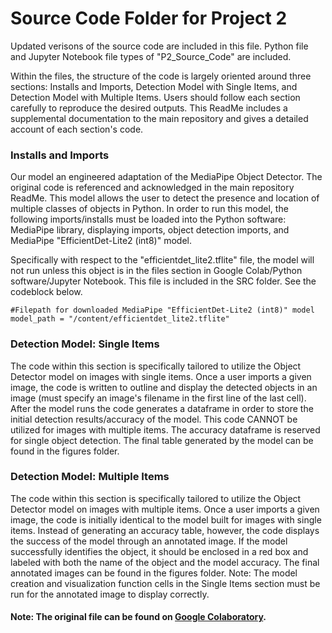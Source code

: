 # Source Code Folder for Project 2

Updated verisons of the source code are included in this file. Python file and Jupyter Notebook file types of "P2_Source_Code" are included. 


Within the files, the structure of the code is largely oriented around three sections: Installs and Imports, Detection Model with Single Items, and Detection Model with Multiple Items. Users should follow each section carefully to reproduce the desired outputs. This ReadMe includes a supplemental documentation to the main repository and gives a detailed account of each section's code. 


### Installs and Imports
Our model an engineered adaptation of the MediaPipe Object Detector. The original code is referenced and acknowledged in the main repository ReadMe. This model allows the user to detect the presence and location of multiple classes of objects in Python. In order to run this model, the following imports/installs must be loaded into the Python software: MediaPipe library, displaying imports, object detection imports, and MediaPipe "EfficientDet-Lite2 (int8)" model. 

Specifically with respect to the "efficientdet_lite2.tflite" file, the model will not run unless this object is in the files section in Google Colab/Python software/Jupyter Notebook. This file is included in the SRC folder. See the codeblock below. 

```
#Filepath for downloaded MediaPipe "EfficientDet-Lite2 (int8)" model
model_path = "/content/efficientdet_lite2.tflite"
```


### Detection Model: Single Items
The code within this section is specifically tailored to utilize the Object Detector model on images with single items. Once a user imports a given image, the code is written to outline and display the detected objects in an image (must specify an image's filename in the first line of the last cell). After the model runs the code generates a dataframe in order to store the initial detection results/accuracy of the model. This code CANNOT be utilized for images with multiple items. The accuracy dataframe is reserved for single object detection. The final table generated by the model can be found in the figures folder. 


### Detection Model: Multiple Items
The code within this section is specifically tailored to utilize the Object Detector model on images with multiple items. Once a user imports a given image, the code is initially identical to the model built for images with single items. Instead of generating an accuracy table, however, the code displays the success of the model through an annotated image. If the model successfully identifies the object, it should be enclosed in a red box and labeled with both the name of the object and the model accuracy. The final annotated images can be found in the figures folder. Note: The model creation and visualization function cells in the Single Items section must be run for the annotated image to display correctly.


#### Note: The original file can be found on [Google Colaboratory](https://colab.research.google.com/drive/1YPt-yQZR_OffM-WwLsKOsho0I5PVS_6A?usp=sharing](https://colab.research.google.com/drive/14-p9glhQ1IrUiko6xtq0YeYRt7nQd3yb?usp=sharing)https://colab.research.google.com/drive/14-p9glhQ1IrUiko6xtq0YeYRt7nQd3yb?usp=sharing).  
